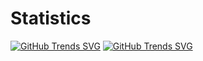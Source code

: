 # Statistics

[![GitHub Trends SVG](https://api.githubtrends.io/user/svg/Jomy10/langs?time_range=one_year&theme=dark)](https://githubtrends.io)
[![GitHub Trends SVG](https://api.githubtrends.io/user/svg/Jomy10/repos?time_range=one_year&include_private=True&theme=dark)](https://githubtrends.io)

<!--
[Based on the amount of projects in the language](https://ionicabizau.github.io/github-profile-languages/api.html?jomy10)
-->
